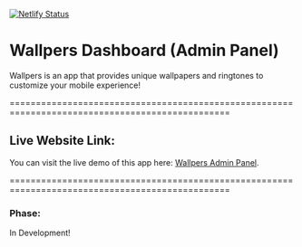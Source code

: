 [![Netlify Status](https://api.netlify.com/api/v1/badges/8da3a248-7c48-4ea9-bb45-fd0eb58f99de/deploy-status)](https://app.netlify.com/sites/wallpers/deploys)

# Wallpers Dashboard (Admin Panel)

Wallpers is an app that provides unique wallpapers and ringtones to customize your mobile experience!

================================================================================================

## Live Website Link:

You can visit the live demo of this app here: [Wallpers Admin Panel](https://wallpers.netlify.app/).

================================================================================================

### Phase:

In Development!
